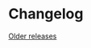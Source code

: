 # Changelog

<script setup>
import Changelog from '@components/Changelog.vue';
</script>

<Changelog/>

[Older releases](https://github.com/mistic100/Photo-Sphere-Viewer/releases?page=3)
